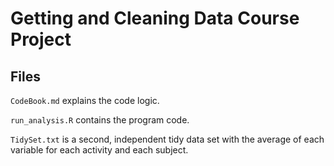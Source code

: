 # Getting and Cleaning Data Course Project

## Files

`CodeBook.md` explains the code logic.

`run_analysis.R` contains the program code.

`TidySet.txt` is a second, independent tidy data set with the average of each variable for each activity and each subject.
